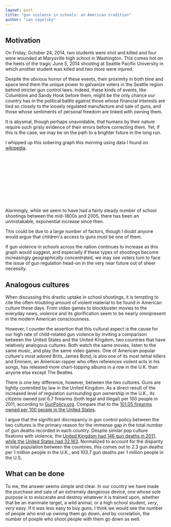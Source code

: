 ```yaml
---
layout: post
title: "gun violence in schools: an American tradition"
author: "ian zapolsky"
---
```


<link rel="stylesheet" href="/guncharts/chart.css">

<script src="/js/lib/d3.js"></script>
<script src="/guncharts/shootings/index.js"></script>

## Motivation

On Friday, October 24, 2014, two students were shot and killed and four were
wounded at Marysville high school in Washington. This comes hot on the heels of the 
tragic June 5, 2014 shooting at Seattle Pacific University in which another
student was killed and two more were injured.

Despite the obvious horror of these events, their proximity in both time and
space lend them the unique power to galvanize voters in the Seattle region
behind stricter gun control laws. Indeed, these kinds of events, like Columbine 
and Sandy Hook before them, might be the only chance our country has in the
political battle against those whose financial interests are tied so closely
to the loosely regulated manufacture and sale of guns, and those whose sentiments of
personal freedom are linked with owning them.

It is abysmal, though perhaps unavoidable, that humans by their nature require
such grisly evidence of their errors before correcting them. Yet, if 
this is the case, we may be on the path to a brighter future in the long run.

I whipped up this sobering graph this morning using data I found on [wikipedia](http://en.wikipedia.org/wiki/List_of_school_shootings_in_the_United_States).

<svg class="chart shootings"></svg>

Alarmingly, while we seem to have had a fairly steady number of school shootings
between the mid-1800s and 2005, there has been an unmistakable, exponential
increase since then.

This could be due to a large number of factors, though I doubt anyone would argue
that children's access to guns must be one of them.

If gun violence in schools across the nation continues to increase as this
graph would suggest, and especially if these types of shootings become increasingly 
geographically concentrated, we may see voters turn to face the issue of gun 
regulation head-on in the very near future out of sheer necessity.

## Analogous cultures

When discussing this drastic uptake in school shootings, it is tempting to cite the
often-troubling amount of violent material to be found in American culture these days. 
From video games to blockbuster movies to the everyday news, violence and its 
glorification seem to be nearly omnipresent in the modern American consciousness.

However, I counter the assertion that this cultural aspect is the cause for our
high rate of child-related gun violence by inviting a comparison between the United
States and the United Kingdom, two countries that have relatively analogous
cultures. Both watch the same movies, listen to the same music, and play the same 
video games. One of American popular culture's most adored Brits, James Bond, 
is also one of its most lethal killers and Eminem, an American rapper who often 
references violent acts in his songs, has released more chart-topping albums 
in a row in the U.K. than anyone else except The Beatles.

There is one key difference, however, between the two cultures. Guns are tightly
controlled by law in the United Kingdom. As a direct result of the increased
level of regulation surrounding gun ownership in the U.K., its citizens owned
just 6.7 firearms (both legal and illegal) per 100 people in 2011, according to
[GunPolicy.org](http://www.gunpolicy.org/firearms/region/united-kingdom). Compare
that to the [101.05 firearms owned per 100 people in the United States](http://www.gunpolicy.org/firearms/region/united-states).

I argue that the significant discrepancy in gun control policy between the two
cultures is the primary reason for the immense gap in the total number of gun 
deaths recorded in each country. Despite similar pop culture fixations with violence,
the [United Kingdom had 146 gun deaths in 2011, while the United States had 32,163](http://www.gunpolicy.org/firearms/compare/192/total_number_of_gun_deaths/194). 
Normalized to account for the disparity in total population between the countries,
this comes out to 2.3 gun deaths per 1 million people in the U.K., and 103.7 gun
deaths per 1 million people in the U.S.

## What can be done

To me, the answer seems simple and clear. In our country we have made the purchase 
and sale of an extremely dangerous device, one whose sole purpose is to eviscerate 
and destroy whatever it is trained upon, whether that be an inanimate target, a wild 
animal, or a high school student, *very*, *very* easy. If it was less easy to
buy guns, I think we would see the number of people who end up owning them go down,
and by correlation, the number of poeple who shoot people with them go down as well.


